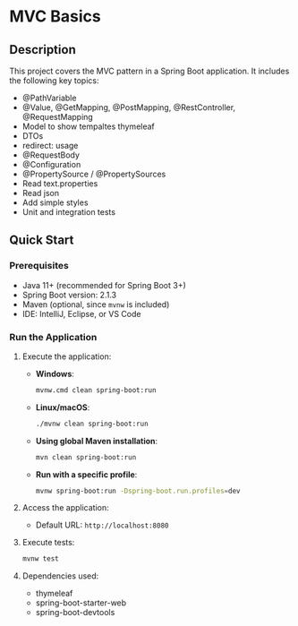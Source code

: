 # MVC Basics

## Description

This project covers the MVC pattern in a Spring Boot application. It includes the following key topics:

- @PathVariable
- @Value, @GetMapping, @PostMapping, @RestController, @RequestMapping
- Model to show tempaltes thymeleaf
- DTOs
- redirect: usage
- @RequestBody
- @Configuration
- @PropertySource / @PropertySources
- Read text.properties
- Read json
- Add simple styles
- Unit and integration tests

## Quick Start

### Prerequisites

- Java 11+ (recommended for Spring Boot 3+)
- Spring Boot version: 2.1.3
- Maven (optional, since `mvnw` is included)
- IDE: IntelliJ, Eclipse, or VS Code

### Run the Application

1. Execute the application:
   - **Windows**:
     ```bash
     mvnw.cmd clean spring-boot:run
     ```
   - **Linux/macOS**:
     ```bash
     ./mvnw clean spring-boot:run
     ```
   - **Using global Maven installation**:
     ```bash
     mvn clean spring-boot:run
     ```

   - **Run with a specific profile**:
     ```bash
     mvnw spring-boot:run -Dspring-boot.run.profiles=dev
     ```

2. Access the application:
   - Default URL: `http://localhost:8080`

3. Execute tests:
   ```bash
   mvnw test
   ```

4. Dependencies used:
   - thymeleaf
   - spring-boot-starter-web
   - spring-boot-devtools
